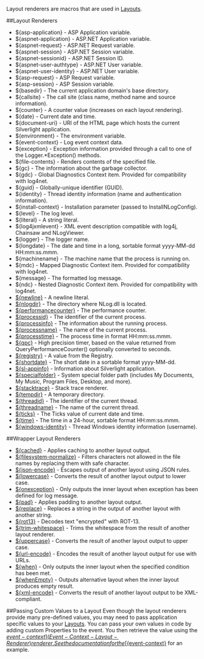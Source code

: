 Layout renderers are macros that are used in [Layouts](Layouts).

##Layout Renderers
* ${asp-application} - ASP Application variable.
* ${aspnet-application} - ASP.NET Application variable.
* ${aspnet-request} - ASP.NET Request variable.
* ${aspnet-session} - ASP.NET Session variable.
* ${aspnet-sessionid} - ASP.NET Session ID.
* ${aspnet-user-authtype} - ASP.NET User variable.
* ${aspnet-user-identity} - ASP.NET User variable.
* ${asp-request} - ASP Request variable.
* ${asp-session} - ASP Session variable.
* ${basedir} - The current application domain's base directory.
* ${callsite} - The call site (class name, method name and source information).
* ${counter} - A counter value (increases on each layout rendering).
* ${date} - Current date and time.
* ${document-uri} - URI of the HTML page which hosts the current Silverlight application.
* ${environment} - The environment variable.
* ${event-context} - Log event context data.
* ${exception} - Exception information provided through a call to one of the Logger.*Exception() methods.
* ${file-contents} - Renders contents of the specified file.
* ${gc} - The information about the garbage collector.
* ${gdc} - Global Diagnostics Context item. Provided for compatibility with log4net.
* ${guid} - Globally-unique identifier (GUID).
* ${identity} - Thread identity information (name and authentication information).
* ${install-context} - Installation parameter (passed to InstallNLogConfig).
* ${level} - The log level.
* ${literal} - A string literal.
* ${log4jxmlevent} - XML event description compatible with log4j, Chainsaw and NLogViewer.
* ${logger} - The logger name.
* ${longdate} - The date and time in a long, sortable format yyyy-MM-dd HH:mm:ss.mmm.
* ${machinename} - The machine name that the process is running on.
* ${mdc} - Mapped Diagnostic Context item. Provided for compatibility with log4net.
* ${message} - The formatted log message.
* ${ndc} - Nested Diagnostic Context item. Provided for compatibility with log4net.
* [${newline}](Newline-Layout-Renderer) - A newline literal.
* [${nlogdir}](NLogDir-Layout-Renderer) - The directory where NLog.dll is located.
* [${performancecounter}](PerformanceCounter-Layout-Renderer) - The performance counter.
* [${processid}](ProcessId-Layout-Renderer) - The identifier of the current process.
* [${processinfo}](ProcessInfo-Layout-Renderer) - The information about the running process.
* [${processname}](ProcessName-Layout-Renderer) - The name of the current process.
* [${processtime}](ProcessTime-Layout-Renderer) - The process time in format HH:mm:ss.mmm.
* [${qpc}](QPC-Layout-Renderer) - High precision timer, based on the value returned from QueryPerformanceCounter() optionally converted to seconds.
* [${registry}](Registry-Layout-Renderer) - A value from the Registry.
* [${shortdate}](ShortDate-Layout-Renderer) - The short date in a sortable format yyyy-MM-dd.
* [${sl-appinfo}](Sl-AppInfor-Layout-Renderer) - Information about Silverlight application.
* [${specialfolder}](Special-Folder-Layout-Renderer) - System special folder path (includes My Documents, My Music, Program Files, Desktop, and more).
* [${stacktrace}](Stack-Trace-Layout-Renderer) - Stack trace renderer.
* [${tempdir}](TempDir-Layout-Renderer) - A temporary directory.
* [${threadid}](ThreadId-Layout-Renderer) - The identifier of the current thread.
* [${threadname}](ThreadName-Layout-Renderer) - The name of the current thread.
* [${ticks}](Ticks-Layout-Renderer) - The Ticks value of current date and time.
* [${time}](Time-Layout-Renderer) - The time in a 24-hour, sortable format HH:mm:ss.mmm.
* [${windows-identity}](Windows-Identity-Layout-Renderer) - Thread Windows identity information (username).

##Wrapper Layout Renderers
* [${cached}](Cached-Layout-Renderer) - Applies caching to another layout output.
* [${filesystem-normalize}](Filesystem-Normalize-Layout-Renderer) - Filters characters not allowed in the file names by replacing them with safe character.
* [${json-encode}](Json-Encode-Layout-Renderer) - Escapes output of another layout using JSON rules.
* [${lowercase}](Lowercase-Layout-Renderer) - Converts the result of another layout output to lower case.
* [${onexception}](OnException-Layout-Renderer) - Only outputs the inner layout when exception has been defined for log message.
* [${pad}](Pad-Layout-Renderer) - Applies padding to another layout output.
* [${replace}](Replace-Layout-Renderer) - Replaces a string in the output of another layout with another string.
* [${rot13}](Rot13-Layout-Renderer) - Decodes text "encrypted" with ROT-13.
* [${trim-whitespace}](Trim-Whitespace-Layout-Renderer) - Trims the whitespace from the result of another layout renderer.
* [${uppercase}](Uppercase-Layout-Renderer) - Converts the result of another layout output to upper case.
* [${url-encode}](Url-Encode-Layout-Renderer) - Encodes the result of another layout output for use with URLs.
* [${when}](When-Layout-Renderer) - Only outputs the inner layout when the specified condition has been met.
* [${whenEmpty}](WhenEmpty-Layout-Renderer) - Outputs alternative layout when the inner layout produces empty result.
* [${xml-encode}](Xml-Encode-Layout-Renderer) - Converts the result of another layout output to be XML-compliant.

##Passing Custom Values to a Layout
Even though the layout renderers provide many pre-defined values, you may need to pass application specific values to your [Layouts](Layouts). You can pass your own values in code by adding custom Properties to the event. You then retrieve the value using the [${event-context}](Event-Context-Layout-Renderer) renderer. See the documentation for the [${event-context}](Event-Context-Layout-Renderer) for an example.